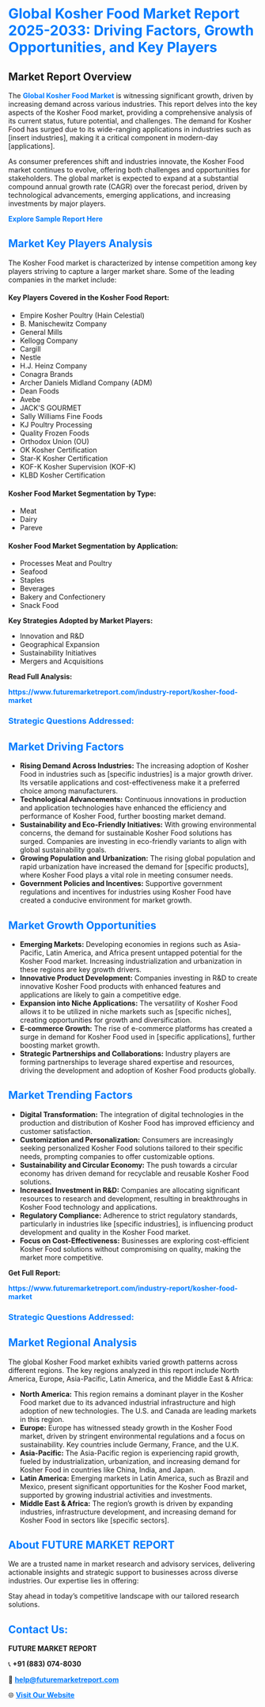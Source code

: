 <h1 style="color: #007BFF;">Global Kosher Food Market Report 2025-2033: Driving Factors, Growth Opportunities, and Key Players</h1>

<section id="overview">
<h2>Market Report Overview</h2>
<p>The <a href="https://www.futuremarketreport.com/industry-report/kosher-food-market" style="color: #007BFF; text-decoration: none;"><strong>Global Kosher Food Market</strong></a> is witnessing significant growth, driven by increasing demand across various industries. This report delves into the key aspects of the Kosher Food market, providing a comprehensive analysis of its current status, future potential, and challenges. The demand for Kosher Food has surged due to its wide-ranging applications in industries such as [insert industries], making it a critical component in modern-day [applications].</p>
<p>As consumer preferences shift and industries innovate, the Kosher Food market continues to evolve, offering both challenges and opportunities for stakeholders. The global market is expected to expand at a substantial compound annual growth rate (CAGR) over the forecast period, driven by technological advancements, emerging applications, and increasing investments by major players.</p>
</section>

<section id="overview">
<p><a href="https://www.futuremarketreport.com/request-sample/reportId=46645" style="color: #007BFF; text-decoration: none;"><strong>Explore Sample Report Here</strong></a></p>
</section>

<section id="key-players">
<h2 style="color: #007BFF;">Market Key Players Analysis</h2>
<p>The Kosher Food market is characterized by intense competition among key players striving to capture a larger market share. Some of the leading companies in the market include:</p>
<h4>Key Players Covered in the Kosher Food Report:</h4>
<ul><li>Empire Kosher Poultry (Hain Celestial)</li><li>B. Manischewitz Company</li><li>General Mills</li><li>Kellogg Company</li><li>Cargill</li><li>Nestle</li><li>H.J. Heinz Company</li><li>Conagra Brands</li><li>Archer Daniels Midland Company (ADM)</li><li>Dean Foods</li><li>Avebe</li><li>JACK&#039;S GOURMET</li><li>Sally Williams Fine Foods</li><li>KJ Poultry Processing</li><li>Quality Frozen Foods</li><li>Orthodox Union (OU)</li><li>OK Kosher Certification</li><li>Star-K Kosher Certification</li><li>KOF-K Kosher Supervision (KOF-K)</li><li>KLBD Kosher Certification</li></ul>
<h4>Kosher Food Market Segmentation by Type:</h4>
<ul><li>Meat</li><li>Dairy</li><li>Pareve</li></ul>

<h4>Kosher Food Market Segmentation by Application:</h4>
<ul><li>Processes Meat and Poultry</li><li>Seafood</li><li>Staples</li><li>Beverages</li><li>Bakery and Confectionery</li><li>Snack Food</li></ul>
<p><strong>Key Strategies Adopted by Market Players:</strong></p>
<ul>
<li>Innovation and R&D</li>
<li>Geographical Expansion</li>
<li>Sustainability Initiatives</li>
<li>Mergers and Acquisitions</li>
</ul>
</section>

<section>
<p><strong>Read Full Analysis: </strong></p><a href="https://www.futuremarketreport.com/industry-report/kosher-food-market" style="color: #007BFF; text-decoration: none;"><strong>https://www.futuremarketreport.com/industry-report/kosher-food-market</strong></a>
<h3 style="color: #007BFF;">Strategic Questions Addressed:</h3>
</section>

<section id="driving-factors">
<h2 style="color: #007BFF;">Market Driving Factors</h2>
<ul>
<li><strong>Rising Demand Across Industries:</strong> The increasing adoption of Kosher Food in industries such as [specific industries] is a major growth driver. Its versatile applications and cost-effectiveness make it a preferred choice among manufacturers.</li>
<li><strong>Technological Advancements:</strong> Continuous innovations in production and application technologies have enhanced the efficiency and performance of Kosher Food, further boosting market demand.</li>
<li><strong>Sustainability and Eco-Friendly Initiatives:</strong> With growing environmental concerns, the demand for sustainable Kosher Food solutions has surged. Companies are investing in eco-friendly variants to align with global sustainability goals.</li>
<li><strong>Growing Population and Urbanization:</strong> The rising global population and rapid urbanization have increased the demand for [specific products], where Kosher Food plays a vital role in meeting consumer needs.</li>
<li><strong>Government Policies and Incentives:</strong> Supportive government regulations and incentives for industries using Kosher Food have created a conducive environment for market growth.</li>
</ul>
</section>

<section id="growth-opportunities">
<h2 style="color: #007BFF;">Market Growth Opportunities</h2>
<ul>
<li><strong>Emerging Markets:</strong> Developing economies in regions such as Asia-Pacific, Latin America, and Africa present untapped potential for the Kosher Food market. Increasing industrialization and urbanization in these regions are key growth drivers.</li>
<li><strong>Innovative Product Development:</strong> Companies investing in R&D to create innovative Kosher Food products with enhanced features and applications are likely to gain a competitive edge.</li>
<li><strong>Expansion into Niche Applications:</strong> The versatility of Kosher Food allows it to be utilized in niche markets such as [specific niches], creating opportunities for growth and diversification.</li>
<li><strong>E-commerce Growth:</strong> The rise of e-commerce platforms has created a surge in demand for Kosher Food used in [specific applications], further boosting market growth.</li>
<li><strong>Strategic Partnerships and Collaborations:</strong> Industry players are forming partnerships to leverage shared expertise and resources, driving the development and adoption of Kosher Food products globally.</li>
</ul>
</section>

<section id="trending-factors">
<h2 style="color: #007BFF;">Market Trending Factors</h2>
<ul>
<li><strong>Digital Transformation:</strong> The integration of digital technologies in the production and distribution of Kosher Food has improved efficiency and customer satisfaction.</li>
<li><strong>Customization and Personalization:</strong> Consumers are increasingly seeking personalized Kosher Food solutions tailored to their specific needs, prompting companies to offer customizable options.</li>
<li><strong>Sustainability and Circular Economy:</strong> The push towards a circular economy has driven demand for recyclable and reusable Kosher Food solutions.</li>
<li><strong>Increased Investment in R&D:</strong> Companies are allocating significant resources to research and development, resulting in breakthroughs in Kosher Food technology and applications.</li>
<li><strong>Regulatory Compliance:</strong> Adherence to strict regulatory standards, particularly in industries like [specific industries], is influencing product development and quality in the Kosher Food market.</li>
<li><strong>Focus on Cost-Effectiveness:</strong> Businesses are exploring cost-efficient Kosher Food solutions without compromising on quality, making the market more competitive.</li>
</ul>
</section>

<section>
<p><strong>Get Full Report: </strong></p><a href="https://www.futuremarketreport.com/industry-report/kosher-food-market" style="color: #007BFF; text-decoration: none;"><strong>https://www.futuremarketreport.com/industry-report/kosher-food-market</strong></a>
<h3 style="color: #007BFF;">Strategic Questions Addressed:</h3>
</section>


<section id="regional-analysis">
<h2 style="color: #007BFF;">Market Regional Analysis</h2>
<p>The global Kosher Food market exhibits varied growth patterns across different regions. The key regions analyzed in this report include North America, Europe, Asia-Pacific, Latin America, and the Middle East & Africa:</p>
<ul>
<li><strong>North America:</strong> This region remains a dominant player in the Kosher Food market due to its advanced industrial infrastructure and high adoption of new technologies. The U.S. and Canada are leading markets in this region.</li>
<li><strong>Europe:</strong> Europe has witnessed steady growth in the Kosher Food market, driven by stringent environmental regulations and a focus on sustainability. Key countries include Germany, France, and the U.K.</li>
<li><strong>Asia-Pacific:</strong> The Asia-Pacific region is experiencing rapid growth, fueled by industrialization, urbanization, and increasing demand for Kosher Food in countries like China, India, and Japan.</li>
<li><strong>Latin America:</strong> Emerging markets in Latin America, such as Brazil and Mexico, present significant opportunities for the Kosher Food market, supported by growing industrial activities and investments.</li>
<li><strong>Middle East & Africa:</strong> The region’s growth is driven by expanding industries, infrastructure development, and increasing demand for Kosher Food in sectors like [specific sectors].</li>
</ul>
</section>

<footer>
<h2 style="color: #007BFF;">About FUTURE MARKET REPORT</h2>
<p>We are a trusted name in market research and advisory services, delivering actionable insights and strategic support to businesses across diverse industries. Our expertise lies in offering:</p>

<p>Stay ahead in today’s competitive landscape with our tailored research solutions.</p>

<h2 style="color: #007BFF;">Contact Us:</h2>
<p><strong>FUTURE MARKET REPORT</strong></p>
<p>📞 <strong>+91 (883) 074-8030</strong></p>
<p>📧 <strong><a href="mailto:help@futuremarketreport.com" style="color: #007BFF;">help@futuremarketreport.com</a></strong></p>
<p>🌐 <strong><a href="https://www.futuremarketreport.com/" style="color: #007BFF;">Visit Our Website</a></strong></p>
</footer>